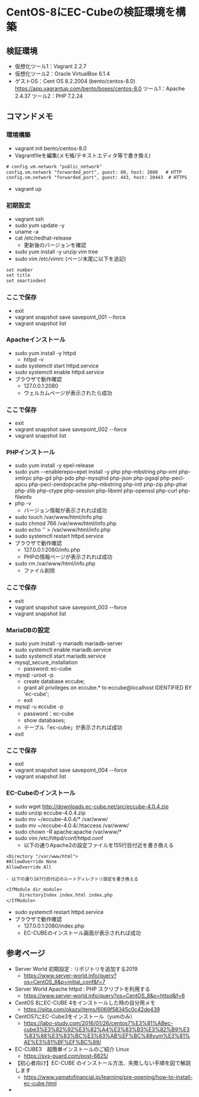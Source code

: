 # CentOS-8にEC-Cubeの検証環境を構築
## 検証環境
- 仮想化ツール1：Vagrant 2.2.7
- 仮想化ツール2：Oracle VirtualBox 6.1.4
- ゲストOS：Cent OS 8.2.2004 (bento/centos-8.0)
https://app.vagrantup.com/bento/boxes/centos-8.0
ツール1：Apache 2.4.37
ツール2：PHP 7.2.24

## コマンドメモ
### 環境構築
- vagrant init bento/centos-8.0
- Vagrantfileを編集(メモ帳/テキストエディタ等で書き換え)
```txt
# config.vm.network "public_network"
config.vm.network "forwarded_port", guest: 80, host: 2080   # HTTP
config.vm.network "forwarded_port", guest: 443, host: 20443  # HTTPS
```
- vagrant up

### 初期設定
- vagrant ssh
- sudo yum update -y
- uname -a
- cat /etc/redhat-release
    - 更新後のバージョンを確認
- sudo yum install -y unzip vim tree
- sudo vim /etc/vimrc (ページ末尾に以下を追記)
```txt
set number
set title
set smartindent
```

### ここで保存
- exit
- vagrant snapshot save savepoint_001 --force
- vagrant snapshot list

### Apacheインストール
- sudo yum install -y httpd
    - httpd -v
- sudo systemctl start httpd.service
- sudo systemctl enable httpd.service
- ブラウザで動作確認
    - 127.0.0.1:2080
    - ウェルカムページが表示されたら成功

### ここで保存
- exit
- vagrant snapshot save savepoint_002 --force
- vagrant snapshot list

### PHPインストール
- sudo yum install -y epel-release
- sudo yum --enablerepo=epel install -y php php-mbstring php-xml php-xmlrpc php-gd php-pdo php-mysqlnd php-json php-pgsql php-pecl-apcu php-pecl-zendopcache php-mbstring php-intl php-zip php-phar php-zlib php-ctype php-session php-libxml php-openssl php-curl php-fileinfo
- php -v
    - バージョン情報が表示されれば成功
- sudo touch /var/www/html/info.php
- sudo chmod 766 /var/www/html/info.php
- sudo echo '<?php phpinfo(); ?>' > /var/www/html/info.php
- sudo systemctl restart httpd.service
- ブラウザで動作確認
    - 127.0.0.1:2080/info.php
    - PHPの情報ページが表示されれば成功
- sudo rm /var/www/html/info.php
    - ファイル削除

### ここで保存
- exit
- vagrant snapshot save savepoint_003 --force
- vagrant snapshot list

### MariaDBの設定
- sudo yum install -y mariadb mariadb-server
- sudo systemctl enable mariadb.service
- sudo systemctl start mariadb.service
- mysql_secure_installation
    - password: ec-cube
- mysql -uroot -p
    - create database eccube;
    - grant all privileges on eccube.* to eccube@localhost IDENTIFIED BY 'ec-cube';
    - exit
- mysql -u eccube -p
    - password：ec-cube
    - show databases;
    - テーブル「ec-cube」が表示されれば成功
- exit

### ここで保存
- exit
- vagrant snapshot save savepoint_004 --force
- vagrant snapshot list

### EC-Cubeのインストール
- sudo wget http://downloads.ec-cube.net/src/eccube-4.0.4.zip
- sudo unzip eccube-4.0.4.zip
- sudo mv ~/eccube-4.0.4/* /var/www/
- sudo mv ~/eccube-4.0.4/.htaccess /var/www/
- sudo chown -R apache:apache /var/www/*
- sudo vim /etc/httpd/conf/httpd.conf
    - 以下の通りApache2の設定ファイルを155行目付近を書き換える
```txt
<Directory "/var/www/html">
#AllowOverride None
AllowOverride All
```
    - 以下の通り167行目付近のルートディレクトリ設定を書き換える
```txt
<IfModule dir_module>
     DirectoryIndex index.html index.php
</IfModule>
```
- sudo systemctl restart httpd.service
- ブラウザで動作確認
    - 127.0.0.1:2080/index.php
    - EC-CUBEのインストール画面が表示されれば成功



## 参考ページ
- Server World 初期設定 : リポジトリを追加する2019
    - https://www.server-world.info/query?os=CentOS_8&p=initial_conf&f=7
- Server World Apache httpd : PHP スクリプトを利用する
    - https://www.server-world.info/query?os=CentOS_8&p=httpd&f=6
- CentOS 8にEC-CUBE 4をインストールした時の自分用メモ
    - https://qiita.com/okazy/items/6069f58345c0c42de439
- CentOS7にEC-Cube3をインストール（yumのみ）
    - https://labo-study.com/2016/01/26/centos7%E3%81%ABec-cube3%E3%82%92%E3%82%A4%E3%83%B3%E3%82%B9%E3%83%88%E3%83%BC%E3%83%AB%EF%BC%88yum%E3%81%AE%E3%81%BF%EF%BC%89/
- EC-CUBE3　超簡単インストールのご紹介 Linux
    - https://sys-guard.com/post-6825/
- 【初心者向け】EC-CUBE のインストール方法、失敗しない手順を図で解説します
    - https://www.yamatofinancial.jp/learning/pre-opening/how-to-install-ec-cube.html
- 

